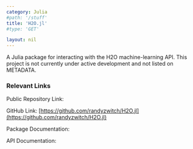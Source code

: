 ```yaml
---
category: Julia
#path: '/stuff'
title: 'H2O.jl'
#type: 'GET'

layout: nil
---
```

A Julia package for interacting with the H2O machine-learning API. This project is not currently under active development and not listed on METADATA.

### Relevant Links

Public Repository Link:

GitHub Link: [https://github.com/randyzwitch/H2O.jl](https://github.com/randyzwitch/H2O.jl)

Package Documentation:

API Documentation:
